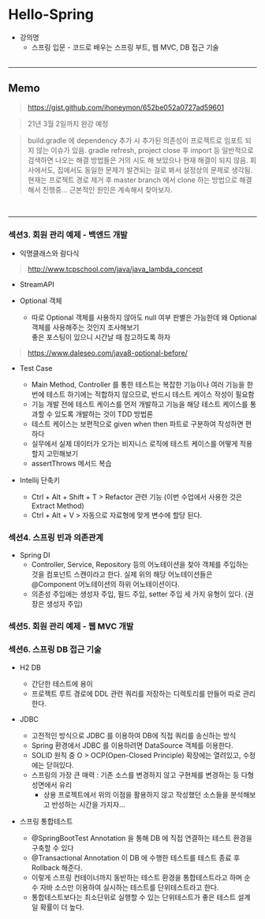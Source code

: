 # Hello-Spring

- 강의명 
    - 스프링 입문 - 코드로 배우는 스프링 부트, 웹 MVC, DB 접근 기술
<br><br>
<hr/>

## Memo

> <a>https://gist.github.com/ihoneymon/652be052a0727ad59601

> 21년 3월 2일까지 완강 예정

> build.gradle 에 dependency 추가 시 추가된 의존성이 프로젝트로 임포트 되지 않는 이슈가 있음.
> gradle refresh, project close 후 import 등 일반적으로 검색하면 나오는 해결 방법들은 거의
> 시도 해 보았으나 현재 해결이 되지 않음. 회사에서도, 집에서도 동일한 문제가 발견되는 걸로 봐서
> 설정상의 문제로 생각됨. 현재는 프로젝트 경로 제거 후 master branch 에서 clone 하는 방법으로
> 해결해서 진행중... 근본적인 원인은 계속해서 찾아보자.

<br>
<hr/>

### 섹션3. 회원 관리 예제 - 백엔드 개발
 - 익명클래스와 람다식<br>
 > <a>http://www.tcpschool.com/java/java_lambda_concept <br>

 - StreamAPI 

 - Optional 객체<br>
   - 따로 Optional 객체를 사용하지 않아도 null 여부 판별은 가능한데 왜 Optional 객체를 사용해주는 것인지 조사해보기<br>
 좋은 포스팅이 있으니 시간날 때 참고하도록 하자<br>
 > <a>https://www.daleseo.com/java8-optional-before/

 - Test Case <br>
   - Main Method, Controller 를 통한 테스트는 복잡한 기능이나 여러 기능을 한번에 테스트 하기에는
적합하지 않으므로, 반드시 테스트 케이스 작성이 필요함
   - 기능 개발 전에 테스트 케이스를 먼저 개발하고 기능을 해당 테스트 케이스를 통과할 수 있도록 개발하는 것이
TDD 방법론
   - 테스트 케이스는 보편적으로 given when then 파트로 구분하여 작성하면 편하다
   - 실무에서 실제 데이터가 오가는 비지니스 로직에 테스트 케이스를 어떻게 적용할지 고민해보기
   - assertThrows 메서드 복습

 - Intellij 단축키 <br>
   - Ctrl + Alt + Shift + T > Refactor 관련 기능 (이번 수업에서 사용한 것은 Extract Method) <br>
   - Ctrl + Alt + V > 자동으로 자료형에 맞게 변수에 할당 된다.

### 섹션4. 스프링 빈과 의존관계

 - Spring DI
   - Controller, Service, Repository 등의 어노테이션을 찾아 객체를 주입하는 것을 컴포넌트 스캔이라고 한다. 실제 위의 해당 어노테이션들은 @Component 어노테이션의 하위 어노테이션이다. 
   - 의존성 주입에는 생성자 주입, 필드 주입, setter 주입 세 가지 유형이 있다. (권장은 생성자 주입)
   
### 섹션5. 회원 관리 예제 - 웹 MVC 개발
   
### 섹션6. 스프링 DB 접근 기술

 - H2 DB
   - 간단한 테스트에 용이
   - 프로젝트 루트 경로에 DDL 관련 쿼리를 저장하는 디렉토리를 만들어 따로 관리한다.
   
- JDBC
   - 고전적인 방식으로 JDBC 를 이용하여 DB에 직접 쿼리를 송신하는 방식
   - Spring 환경에서 JDBC 를 이용하려면 DataSource 객체를 이용한다.
   - SOLID 원칙 중 O > OCP(Open-Closed Principle) 확장에는 열려있고, 수정에는 닫혀있다.
   - 스프링의 가장 큰 매력 : 기존 소스를 변경하지 않고 구현체를 변경하는 등 다형성면에서 유리
      - 상용 프로젝트에서 위의 이점을 활용하지 않고 작성했던 소스들을 분석해보고 반성하는 시간을 가지자...
   
- 스프링 통합테스트
   - @SpringBootTest Annotation 을 통해 DB 에 직접 연결하는 테스트 환경을 구축할 수 있다
   - @Transactional Annotation 이 DB 에 수행한 테스트를 테스트 종료 후 Rollback 해준다.
   - 이렇게 스프링 컨테이너까지 동반하는 테스트 환경을 통합테스트라고 하며 순수 자바 소스만 이용하여 실시하는
   테스트를 단위테스트라고 한다.
   - 통합테스트보다는 최소단위로 실행할 수 있는 단위테스트가 좋은 테스트 설계일 확률이 더 높다.  

   

   